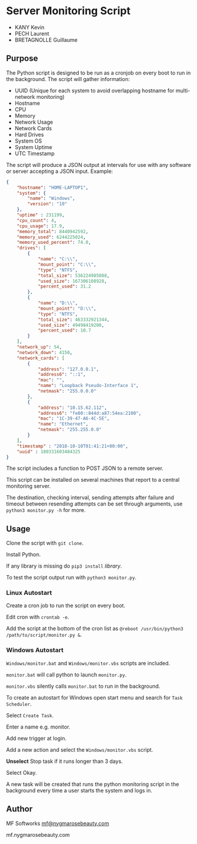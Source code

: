 # Server Monitoring Script

- KANY Kevin
- PECH Laurent
- BRETAGNOLLE Guillaume

## Purpose

The Python script is designed to be run as a cronjob on every boot to run in the background.
The script will gather information:

- UUID (Unique for each system to avoid overlapping hostname for multi-network monitoring)
- Hostname
- CPU
- Memory
- Network Usage
- Network Cards
- Hard Drives
- System OS
- System Uptime
- UTC Timestamp

The script will produce a JSON output at intervals for use with any software or server accepting a JSON input.
Example:

```json
{
    "hostname": "HOME-LAPTOP1",
    "system": {
        "name": "Windows",
        "version": "10"
    },
    "uptime" : 231199,
    "cpu_count": 4,
    "cpu_usage": 17.9,
    "memory_total": 8440942592,
    "memory_used": 6244225024,
    "memory_used_percent": 74.0,
    "drives": [
        {
            "name": "C:\\",
            "mount_point": "C:\\",
            "type": "NTFS",
            "total_size": 536224985088,
            "used_size": 167306108928,
            "percent_used": 31.2
        },
        {
            "name": "D:\\",
            "mount_point": "D:\\",
            "type": "NTFS",
            "total_size": 463332921344,
            "used_size": 49498419200,
            "percent_used": 10.7
        }
    ],
    "network_up": 54,
    "network_down": 4150,
    "network_cards": [
        {
            "address": "127.0.0.1",
            "address6": "::1",
            "mac": "",
            "name": "Loopback Pseudo-Interface 1",
            "netmask": "255.0.0.0"
        },
        {
            "address": "10.15.62.112",
            "address6": "fe80::844d:a87:54ea:2100",
            "mac": "1C-39-47-A6-4C-5E",
            "name": "Ethernet",
            "netmask": "255.255.0.0"
        }
    ],
    "timestamp" : "2018-10-10T01:41:21+00:00",
    "uuid" : 180331603484325
}
```

The script includes a function to POST JSON to a remote server.

This script can be installed on several machines that report to a central monitoring server.

The destination, checking interval, sending attempts after failure and timeout between resending attempts can be set through arguments, use `python3 monitor.py -h` for more.

## Usage

Clone the script with `git clone`.

Install Python.

If any library is missing do `pip3 install` *library*.

To test the script output run with `python3 monitor.py`.

### **Linux Autostart**

Create a cron job to run the script on every boot.

Edit cron with `crontab -e`.

Add the script at the bottom of the cron list as `@reboot /usr/bin/python3 /path/to/script/monitor.py &`.

### **Windows Autostart**

`Windows/monitor.bat` and `Windows/monitor.vbs` scripts are included.

`monitor.bat` will call python to launch `monitor.py`.

`monitor.vbs` silently calls `monitor.bat` to run in the background.

To create an autostart for Windows open start menu and search for `Task Scheduler`.

Select `Create Task`.

Enter a name e.g. monitor.

Add new trigger at login.

Add a new action and select the `Windows/monitor.vbs` script.

**Unselect** Stop task if it runs longer than 3 days.

Select Okay.

A new task will be created that runs the python monitoring script in the background every time a user starts the system and logs in.

## Author

MF Softworks <mf@nygmarosebeauty.com>

mf.nygmarosebeauty.com
